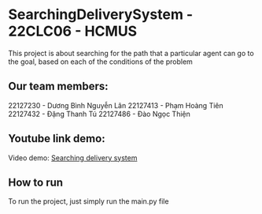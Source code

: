 # SearchingDeliverySystem - 22CLC06 - HCMUS
This project is about searching for the path that a particular agent can go to the goal, based on each of the conditions of the problem

## Our team members:
22127230 - Dương Bình Nguyễn Lân
22127413 - Phạm Hoàng Tiên
22127432 - Đặng Thanh Tú
22127486 - Đào Ngọc Thiện

## Youtube link demo:
Video demo: [Searching delivery system](https://youtu.be/mcMx-G52Wak?si=8KgtS7j15AXRcab4)

## How to run
To run the project, just simply run the main.py file